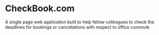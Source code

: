 # CheckBook.com

A single page web application built to help fellow colleagues to check the deadlines for bookings or cancellations with respect to office commute